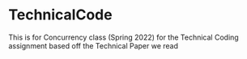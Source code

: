 # TechnicalCode
This is for Concurrency class (Spring 2022) for the Technical Coding assignment based off the Technical Paper we read
